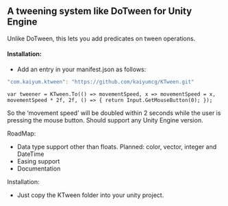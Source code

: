 ## A tweening system like DoTween for Unity Engine

Unlike DoTween, this lets you add predicates on tween operations. 

#### Installation:
* Add an entry in your manifest.json as follows:
```C#
"com.kaiyum.ktween": "https://github.com/kaiyumcg/KTween.git"
```


```
var tweener = KTween.To(() => movementSpeed, x => movementSpeed = x, movementSpeed * 2f, 2f, () => { return Input.GetMouseButton(0); });
```


So the ‘movement speed’ will be doubled within 2 seconds while the user is pressing the mouse button. Should support any Unity Engine version.

RoadMap:



* Data type support other than floats. Planned: color, vector, integer and DateTime
* Easing support
* Documentation

Installation:


* Just copy the KTween folder into your unity project.
